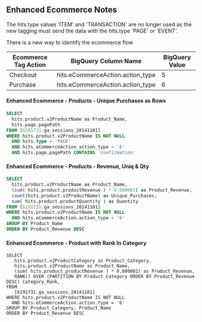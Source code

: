## Enhanced Ecommerce Notes

The hits.type values 'ITEM' and 'TRANSACTION' are no longer used as the new tagging must send the data with the hits.type 'PAGE' or 'EVENT'.

There is a new way to identify the ecommerce flow

Ecommerce Tag Action | BigQuery Column Name | BigQuery Value
---------------------|----------------------|-----------------
Checkout             |hits.eCommerceAction.action_type | 5
Purchase             |hits.eCommerceAction.action_type | 6


#### Enhanced Ecommerce - Products - Unique Purchases as Rows

```sql
SELECT 
  hits.product.v2ProductName as Product_Name,
  hits.page.pagePath
FROM [6191731.ga_sessions_20141101]
WHERE hits.product.v2ProductName IS NOT NULL 
  AND hits.type = 'PAGE' 
  AND hits_eCommerceAction_action_type = '6'
  AND hits.page.pagePath CONTAINS 'confirmation'
```

#### Enhanced Ecommerce - Products - Revenue, Uniq & Qty

```sql
SELECT 
  hits.product.v2ProductName as Product_Name,
  (sum( hits.product.productRevenue ) * 0.000001) as Product_Revenue,
  count(hits.product.v2ProductName) as Unique_Purchases,
  sum( hits.product.productQuantity ) as Quantity
FROM [6191731.ga_sessions_20141101]
WHERE hits.product.v2ProductName IS NOT NULL 
  AND hits.eCommerceAction.action_type = '6'
GROUP BY Product_Name
ORDER BY Product_Revenue DESC
```
#### Enhanced Ecommerce - Product with Rank In Category

```
SELECT
   hits.product.v2ProductCategory as Product_Category,
   hits.product.v2ProductName as Product_Name,
   (sum( hits.product.productRevenue ) * 0.000001) as Product_Revenue,
   RANK() OVER (PARTITION BY Product_Category ORDER BY Product_Revenue DESC) Category_Rank,
FROM
   [6191731.ga_sessions_20141101]
WHERE hits.product.v2ProductName IS NOT NULL 
  AND hits.eCommerceAction.action_type = '6'
GROUP BY Product_Category, Product_Name
ORDER BY Product_Revenue DESC
```
